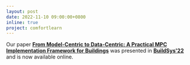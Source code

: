 ```yaml
---
layout: post
date: 2022-11-10 09:00:00+0800
inline: true
project: comfortlearn
---
```


Our paper [**From Model-Centric to Data-Centric: A Practical MPC Implementation Framework for Buildings**](https://dl.acm.org/doi/abs/10.1145/3465416.3483305) was presented in [**BuildSys'22**](http://buildsys.acm.org/2022/) and is now available online.
